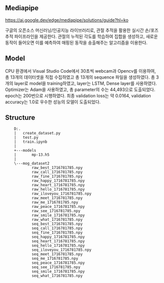 ## Mediapipe

https://ai.google.dev/edge/mediapipe/solutions/guide?hl=ko

구글의 오픈소스 머신러닝/인공지능 라이브러리로, 관절 추적을 활용한 실시간 손/포즈 추적 파이프라인을 제공한다.
관절의 누적된 각도를 학습하여 집합을 생성하고, 새로운 동작이 들어오면 이를 예측하여 매핑된 동작을 송출해주는 알고리즘을 이용한다.

## Model

CPU 환경에서 Visual Studio Code에서 30초씩 webcam과 Opencv를 이용하여, 총 13개의 데이터셋을 직접 수집하였고 총 13개의 sequence 파일을 생성하였다.
총 3개의 layer로 model을 training하였고, layer는 LSTM, Dense layer를 사용하였다.
Optimizer는 Adam을 사용하였고, 총 parameter의 수는 44,493으로 도출되었다. epoch는 200번으로 시행하였다.
최종 validation loss는 약 0.0164, validation accuracy는 1.0로 우수한 성능의 모델이 도출되었다.

## Structure

        D:.
        |   create_dataset.py
        |   test.py
        |   train.ipynb
        |
        +---models
        |       mp-13.h5
        |
        \---mog_dataset2
                raw_best_1716781785.npy
                raw_call_1716781785.npy
                raw_fine_1716781785.npy
                raw_happy_1716781785.npy
                raw_heart_1716781785.npy
                raw_hello_1716781785.npy
                raw_iloveyou_1716781785.npy
                raw_meet_1716781785.npy
                raw_me_1716781785.npy
                raw_peace_1716781785.npy
                raw_see_1716781785.npy
                raw_smile_1716781785.npy
                raw_what_1716781785.npy
                seq_best_1716781785.npy
                seq_call_1716781785.npy
                seq_fine_1716781785.npy
                seq_happy_1716781785.npy
                seq_heart_1716781785.npy
                seq_hello_1716781785.npy
                seq_iloveyou_1716781785.npy
                seq_meet_1716781785.npy
                seq_me_1716781785.npy
                seq_peace_1716781785.npy
                seq_see_1716781785.npy
                seq_smile_1716781785.npy
                seq_what_1716781785.npy



        

